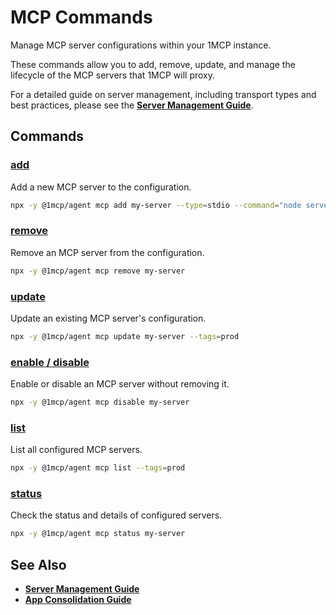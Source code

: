 # MCP Commands

Manage MCP server configurations within your 1MCP instance.

These commands allow you to add, remove, update, and manage the lifecycle of the MCP servers that 1MCP will proxy.

For a detailed guide on server management, including transport types and best practices, please see the **[Server Management Guide](../../guide/server-management)**.

## Commands

### [add](./add)

Add a new MCP server to the configuration.

```bash
npx -y @1mcp/agent mcp add my-server --type=stdio --command="node server.js"
```

### [remove](./remove)

Remove an MCP server from the configuration.

```bash
npx -y @1mcp/agent mcp remove my-server
```

### [update](./update)

Update an existing MCP server's configuration.

```bash
npx -y @1mcp/agent mcp update my-server --tags=prod
```

### [enable / disable](./enable-disable)

Enable or disable an MCP server without removing it.

```bash
npx -y @1mcp/agent mcp disable my-server
```

### [list](./list)

List all configured MCP servers.

```bash
npx -y @1mcp/agent mcp list --tags=prod
```

### [status](./status)

Check the status and details of configured servers.

```bash
npx -y @1mcp/agent mcp status my-server
```

## See Also

- **[Server Management Guide](../../guide/server-management)**
- **[App Consolidation Guide](../../guide/app-consolidation)**
